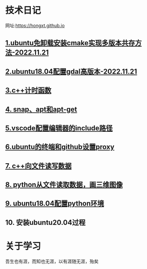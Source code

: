 # 技术日记  
网址:https://hongxt.github.io  
## [1.ubuntu免卸载安装cmake实现多版本共存方法-2022.11.21](https://github.com/hongxt/hongxt.github.io/issues/1)

## [2.ubuntu18.04配置gdal高版本-2022.11.21](https://github.com/hongxt/hongxt.github.io/issues/2)

 ## [3.c++计时函数](https://github.com/hongxt/hongxt.github.io/issues/3)
 
## [4. snap、apt和apt-get](https://github.com/hongxt/hongxt.github.io/issues/4)

## [5.vscode配置编辑器的include路径](https://github.com/hongxt/hongxt.github.io/issues/5)
## [6.ubuntu的终端和github设置proxy](https://github.com/hongxt/hongxt.github.io/issues/6)

## [7. c++向文件读写数据](https://github.com/hongxt/hongxt.github.io/issues/7)

## [8. python从文件读取数据，画三维图像](https://github.com/hongxt/hongxt.github.io/issues/8)

## [9. ubuntu18.04配置python环境](https://github.com/hongxt/hongxt.github.io/issues/9)
## 10. 安装ubuntu20.04过程  



# 关于学习  
吾生也有涯，而知也无涯，以有涯随无涯，殆矣

